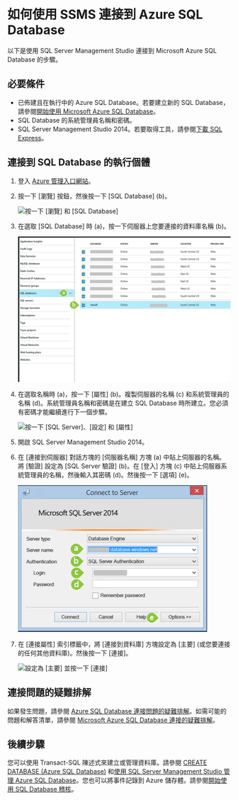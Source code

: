 <properties
	urlDisplayName="How to connect to an Azure SQL database using SSMS"
	pageTitle="如何使用 SSMS 連接到 Azure SQL Database" metaKeywords=""
	description="了解如何使用 SSMS 連接到 Azure SQL Database。"
	metaCanonical=""
	services="sql-database"
	documentationCenter=""
	title="How to connect to an Azure SQL database using SSMS"
	authors="sidneyh" solutions=""
	manager="jhubbard" editor="" />

<tags
	ms.service="sql-database"
	ms.workload="data-management"
	ms.tgt_pltfrm="na"
	ms.devlang="na"
	ms.topic="get-started-article" 
	ms.date="04/02/2015"
	ms.author="sidneyh" />

# 如何使用 SSMS 連接到 Azure SQL Database

以下是使用 SQL Server Management Studio 連接到 Microsoft Azure SQL Database 的步驟。

## 必要條件
* 已佈建且在執行中的 Azure SQL Database。若要建立新的 SQL Database，請參閱[開始使用 Microsoft Azure SQL Database](sql-database-get-started.md)。
* SQL Database 的系統管理員名稱和密碼。
* SQL Server Management Studio 2014。若要取得工具，請參閱[下載 SQL Express](http://www.hanselman.com/blog/DownloadSQLServerExpress.aspx)。

## 連接到 SQL Database 的執行個體
1. 登入 [Azure 管理入口網站](https://portal.azure.com)。
2. 按一下 [瀏覽] 按鈕，然後按一下 [SQL Database] (b)。

	![按一下 [瀏覽] 和 [SQL Database]][1]
3. 在選取 [SQL Database] 時 (a)，按一下伺服器上您要連接的資料庫名稱 (b)。

	![按一下資料庫的名稱][2]
4. 在選取名稱時 (a)，按一下 [屬性] (b)。複製伺服器的名稱 (c) 和系統管理員的名稱 (d)。系統管理員名稱和密碼是在建立 SQL Database 時所建立。您必須有密碼才能繼續進行下一個步驟。

	![按一下 [SQL Server]、[設定] 和 [屬性]][3]
5. 開啟 SQL Server Management Studio 2014。
6. 在 [連接到伺服器] 對話方塊的 [伺服器名稱] 方塊 (a) 中貼上伺服器的名稱。將 [驗證] 設定為 [SQL Server 驗證] (b)。在 [登入] 方塊 (c) 中貼上伺服器系統管理員的名稱，然後輸入其密碼 (d)。然後按一下 [選項] (e)。

	![SSMS 登入對話方塊][4]
7. 在 [連接屬性] 索引標籤中，將 [連接到資料庫] 方塊設定為 [主要] (或您要連接的任何其他資料庫)。然後按一下 [連接]。

	![設定為 [主要] 並按一下 [連接]][5]

## 連接問題的疑難排解

如果發生問題，請參閱 [Azure SQL Database 連接問題的疑難排解](https://support.microsoft.com/kb/2980233/)。如需可能的問題和解答清單，請參閱 [Microsoft Azure SQL Database 連接的疑難排解](https://support2.microsoft.com/common/survey.aspx?scid=sw;en;3844&showpage=1)。


## 後續步驟
您可以使用 Transact-SQL 陳述式來建立或管理資料庫。請參閱 [CREATE DATABASE (Azure SQL Database)](https://msdn.microsoft.com/library/dn268335.aspx) 和[使用 SQL Server Management Studio 管理 Azure SQL Database](sql-database-manage-azure-ssms.md)。您也可以將事件記錄到 Azure 儲存體。請參閱[開始使用 SQL Database 稽核](sql-database-auditing-get-started.md)。

<!--Image references-->

[1]: ./media/sql-database-connect-to-database/browse-vms.png
[2]: ./media/sql-database-connect-to-database/sql-databases.png
[3]: ./media/sql-database-connect-to-database/blades.png
[4]: ./media/sql-database-connect-to-database/ssms-connect-to-server.png
[5]: ./media/sql-database-connect-to-database/ssms-master.png
 

<!---HONumber=58-->
